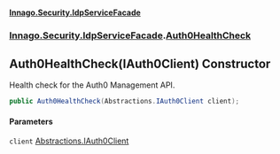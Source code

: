 #### [Innago\.Security\.IdpServiceFacade](../../../../index.md 'index')
### [Innago\.Security\.IdpServiceFacade](../index.md 'Innago\.Security\.IdpServiceFacade').[Auth0HealthCheck](index.md 'Innago\.Security\.IdpServiceFacade\.Auth0HealthCheck')

## Auth0HealthCheck\(IAuth0Client\) Constructor

Health check for the Auth0 Management API\.

```csharp
public Auth0HealthCheck(Abstractions.IAuth0Client client);
```
#### Parameters

<a name='Innago.Security.IdpServiceFacade.Auth0HealthCheck.Auth0HealthCheck(Abstractions.IAuth0Client).client'></a>

`client` [Abstractions\.IAuth0Client](https://learn.microsoft.com/en-us/dotnet/api/abstractions.iauth0client 'Abstractions\.IAuth0Client')